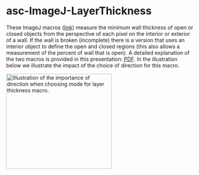 # asc-ImageJ-LayerThickness
<p>These ImageJ macros (<a href="https://github.com/peterjlee/asc-ImageJ-LayerThickness"  Title = "Applied Superconductivity Center Layer Thickness Macros Directory" >link</a>) measure the minimum wall thickness of open or closed objects from the perspective of each pixel on the interior or exterior of a wall. If the wall is broken (incomplete) there is a version that uses an interior object to define the open and closed regions (this also allows a measurement of the percent of wall that is open). A detailed explanation of the two macros is provided in this presentation: <a href="http://fs.magnet.fsu.edu/~lee/asc/ImageJUtilities/ASC-Macros/LayerThickness/Minimum%20wall%20thickness%20macro_060816.pdf">PDF</a>. In the illustration below we illustrate the impact of the choice of direction for this macro.</p><p><img src="https://fs.magnet.fsu.edu/~lee/asc/ImageJUtilities/IA_Images/ThicknessDirectionComparison_284x255_pal64.png" alt="Illustration of the importance of direction when choosing mode for layer thickness macro." width="284" height="255" /></p>
